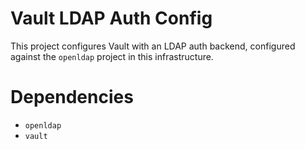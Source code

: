 Vault LDAP Auth Config
======================
This project configures Vault with an LDAP auth backend, configured against the
`openldap` project in this infrastructure.

Dependencies
============
- `openldap`
- `vault`
